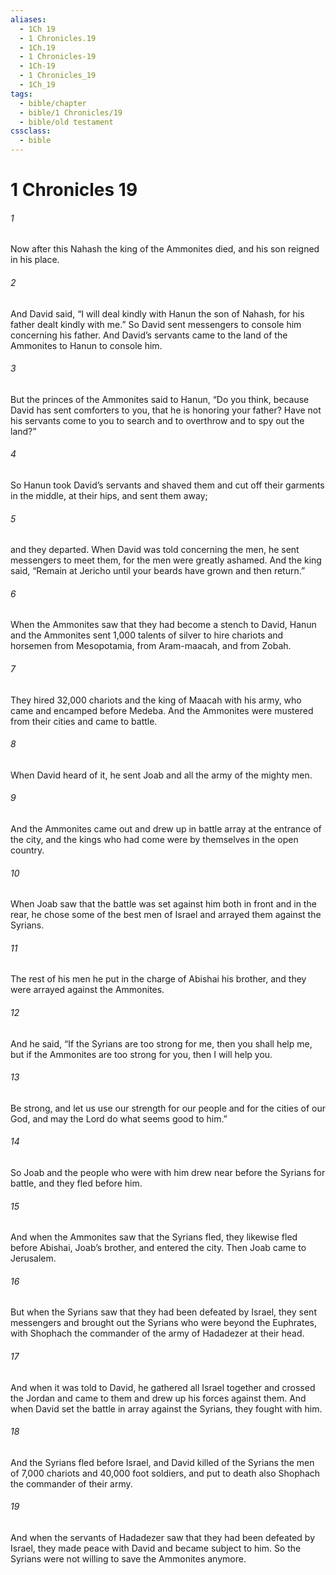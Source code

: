 ```yaml
---
aliases:
  - 1Ch 19
  - 1 Chronicles.19
  - 1Ch.19
  - 1 Chronicles-19
  - 1Ch-19
  - 1 Chronicles_19
  - 1Ch_19
tags:
  - bible/chapter
  - bible/1 Chronicles/19
  - bible/old testament
cssclass:
  - bible
---
```


# 1 Chronicles 19

###### 1
Now after this Nahash the king of the Ammonites died, and his son reigned in his place.
###### 2
And David said, “I will deal kindly with Hanun the son of Nahash, for his father dealt kindly with me.” So David sent messengers to console him concerning his father. And David’s servants came to the land of the Ammonites to Hanun to console him.
###### 3
But the princes of the Ammonites said to Hanun, “Do you think, because David has sent comforters to you, that he is honoring your father? Have not his servants come to you to search and to overthrow and to spy out the land?”
###### 4
So Hanun took David’s servants and shaved them and cut off their garments in the middle, at their hips, and sent them away;
###### 5
and they departed. When David was told concerning the men, he sent messengers to meet them, for the men were greatly ashamed. And the king said, “Remain at Jericho until your beards have grown and then return.”
###### 6
When the Ammonites saw that they had become a stench to David, Hanun and the Ammonites sent 1,000 talents of silver to hire chariots and horsemen from Mesopotamia, from Aram-maacah, and from Zobah.
###### 7
They hired 32,000 chariots and the king of Maacah with his army, who came and encamped before Medeba. And the Ammonites were mustered from their cities and came to battle.
###### 8
When David heard of it, he sent Joab and all the army of the mighty men.
###### 9
And the Ammonites came out and drew up in battle array at the entrance of the city, and the kings who had come were by themselves in the open country.
###### 10
When Joab saw that the battle was set against him both in front and in the rear, he chose some of the best men of Israel and arrayed them against the Syrians.
###### 11
The rest of his men he put in the charge of Abishai his brother, and they were arrayed against the Ammonites.
###### 12
And he said, “If the Syrians are too strong for me, then you shall help me, but if the Ammonites are too strong for you, then I will help you.
###### 13
Be strong, and let us use our strength for our people and for the cities of our God, and may the Lord do what seems good to him.”
###### 14
So Joab and the people who were with him drew near before the Syrians for battle, and they fled before him.
###### 15
And when the Ammonites saw that the Syrians fled, they likewise fled before Abishai, Joab’s brother, and entered the city. Then Joab came to Jerusalem.
###### 16
But when the Syrians saw that they had been defeated by Israel, they sent messengers and brought out the Syrians who were beyond the Euphrates, with Shophach the commander of the army of Hadadezer at their head.
###### 17
And when it was told to David, he gathered all Israel together and crossed the Jordan and came to them and drew up his forces against them. And when David set the battle in array against the Syrians, they fought with him.
###### 18
And the Syrians fled before Israel, and David killed of the Syrians the men of 7,000 chariots and 40,000 foot soldiers, and put to death also Shophach the commander of their army.
###### 19
And when the servants of Hadadezer saw that they had been defeated by Israel, they made peace with David and became subject to him. So the Syrians were not willing to save the Ammonites anymore.


